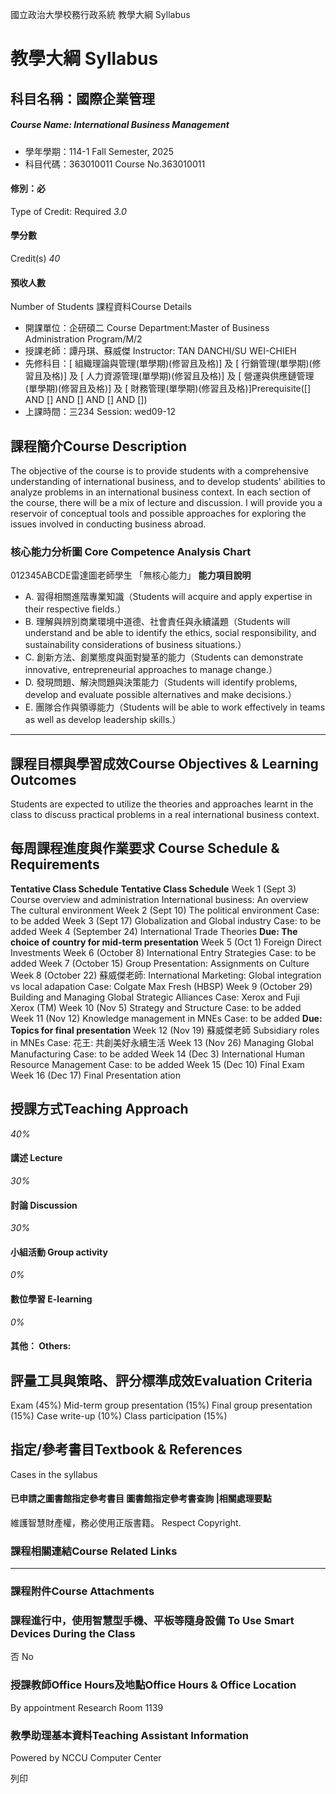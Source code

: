 國立政治大學校務行政系統 教學大綱 Syllabus
# 教學大綱 Syllabus
##  科目名稱：國際企業管理
#####  Course Name: International Business Management
  * 學年學期：114-1 Fall Semester, 2025 
  * 科目代碼：363010011 Course No.363010011


#### 修別：必
Type of Credit: Required 
_3.0_
#### 學分數
Credit(s)
_40_
#### 預收人數
Number of Students
課程資料Course Details
  * 開課單位：企研碩二 Course Department:Master of Business Administration Program/M/2 
  * 授課老師：譚丹琪、蘇威傑 Instructor: TAN DANCHI/SU WEI-CHIEH 
  * 先修科目：[ 組織理論與管理(單學期)(修習且及格)] 及 [ 行銷管理(單學期)(修習且及格)] 及 [ 人力資源管理(單學期)(修習且及格)] 及 [ 營運與供應鏈管理(單學期)(修習且及格)] 及 [ 財務管理(單學期)(修習且及格)]Prerequisite([] AND [] AND [] AND [] AND [])
  * 上課時間：三234 Session: wed09-12


##  課程簡介Course Description
The objective of the course is to provide students with a comprehensive understanding of international business, and to develop students' abilities to analyze problems in an international business context. In each section of the course, there will be a mix of lecture and discussion. I will provide you a reservoir of conceptual tools and possible approaches for exploring the issues involved in conducting business abroad. 
###  核心能力分析圖 Core Competence Analysis Chart
012345ABCDE雷達圖老師學生
「無核心能力」 
**能力項目說明**
  * A. 習得相關進階專業知識（Students will acquire and apply expertise in their respective fields.）
  * B. 理解與辨別商業環境中道德、社會責任與永續議題（Students will understand and be able to identify the ethics, social responsibility, and sustainability considerations of business situations.）
  * C. 創新方法、創業態度與面對變革的能力（Students can demonstrate innovative, entrepreneurial approaches to manage change.）
  * D. 發現問題、解決問題與決策能力（Students will identify problems, develop and evaluate possible alternatives and make decisions.）
  * E. 團隊合作與領導能力（Students will be able to work effectively in teams as well as develop leadership skills.）


* * *
##  課程目標與學習成效Course Objectives & Learning Outcomes 
Students are expected to utilize the theories and approaches learnt in the class to discuss practical problems in a real international business context. 
##  每周課程進度與作業要求 Course Schedule & Requirements
**Tentative Class Schedule**
**Tentative Class Schedule**
Week 1 (Sept 3) Course overview and administration 
International business: An overview
The cultural environment
Week 2 (Sept 10) The political environment
Case: to be added
Week 3 (Sept 17) Globalization and Global industry 
Case: to be added 
Week 4 (September 24) International Trade Theories
**Due: The choice of country for mid-term presentation**
Week 5 (Oct 1) Foreign Direct Investments
Week 6 (October 8) International Entry Strategies
Case: to be added
Week 7 (October 15) Group Presentation: Assignments on Culture
Week 8 (October 22) 蘇威傑老師: International Marketing: Global integration vs local adapation
Case: Colgate Max Fresh (HBSP)
Week 9 (October 29) Building and Managing Global Strategic Alliances
Case: Xerox and Fuji Xerox (TM)
Week 10 (Nov 5) Strategy and Structure
Case: to be added
Week 11 (Nov 12) Knowledge management in MNEs
Case: to be added
**Due: Topics for final presentation**
Week 12 (Nov 19) 蘇威傑老師 Subsidiary roles in MNEs
Case: 花王: 共創美好永續生活
Week 13 (Nov 26) Managing Global Manufacturing
Case: to be added
Week 14 (Dec 3) International Human Resource Management
Case: to be added
Week 15 (Dec 10) Final Exam
Week 16 (Dec 17) Final Presentation
ation
##  授課方式Teaching Approach
_40%_
####  講述 Lecture
_30%_
####  討論 Discussion
_30%_
####  小組活動 Group activity
_0%_
####  數位學習 E-learning
_0%_
####  其他： Others:
##  評量工具與策略、評分標準成效Evaluation Criteria
Exam (45%)
Mid-term group presentation (15%)
Final group presentation (15%)
Case write-up (10%)
Class participation (15%)
##  指定/參考書目Textbook & References
Cases in the syllabus
####  已申請之圖書館指定參考書目  圖書館指定參考書查詢 |相關處理要點
維護智慧財產權，務必使用正版書籍。 Respect Copyright.
###  課程相關連結Course Related Links
* * *
###  課程附件Course Attachments
###  課程進行中，使用智慧型手機、平板等隨身設備 To Use Smart Devices During the Class
否  No
###  授課教師Office Hours及地點Office Hours & Office Location
By appointment
Research Room 1139
###  教學助理基本資料Teaching Assistant Information
Powered by NCCU Computer Center
  
列印
